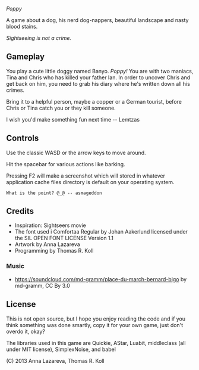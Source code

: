 
*Poppy*

A game about a dog, his nerd dog-nappers, beautiful landscape and nasty blood stains.

_Sightseeing is not a crime._


## Gameplay

You play a cute little doggy named Banyo. _Poppy!_ You are with two
maniacs, Tina and Chris who has killed your father Ian.
In order to uncover Chris and get back on him, you need to grab his
diary where he's written down all his crimes.

Bring it to a helpful person, maybe a copper or a German tourist, before Chris or Tina catch you or they kill someone.

   I wish you'd make something fun next time -- Lemtzas

## Controls

Use the classic WASD or the arrow keys to move around.

Hit the spacebar for various actions like barking.

Pressing F2 will make a screenshot which will stored in whatever
application cache files directory is default on your operating system.

    What is the point? @_@ -- asmageddon

## Credits

* Inspiration: Sightseers movie
* The font used i Comfortaa Regular by Johan Aakerlund licensed under the SIL OPEN FONT LICENSE Version 1.1  
* Artwork by Anna Lazareva
* Programming by Thomas R. Koll

### Music
* https://soundcloud.com/md-gramm/place-du-march-bernard-bigo by md-gramm, CC By 3.0

## License

This is not open source, but I hope you enjoy reading the code and if
you think something was done smartly, copy it for your own game,
just don't overdo it, okay?

The libraries used in this game are Quickie, AStar, Luabit, middleclass
(all under MIT license), SimplexNoise, and babel

(C) 2013 Anna Lazareva, Thomas R. Koll

